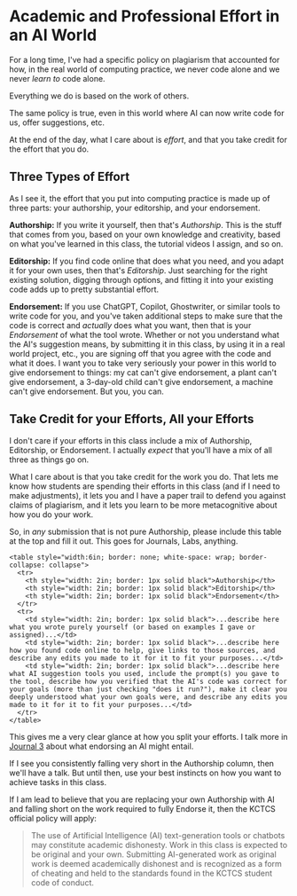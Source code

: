 # Academic and Professional Effort in an AI World

For a long time, I've had a specific policy on plagiarism that accounted for how, in the real world of computing practice, we never code alone and we never *learn to* code alone.

Everything we do is based on the work of others.

The same policy is true, even in this world where AI can now write code for us, offer suggestions, etc.

At the end of the day, what I care about is *effort*, and that you take credit for the effort that you do.

## Three Types of Effort

As I see it, the effort that you put into computing practice is made up of three parts: your authorship, your editorship, and your endorsement.

**Authorship:** If you write it yourself, then that's *Authorship*. This is the stuff that comes from you, based on your own knowledge and creativity, based on what you've learned in this class, the tutorial videos I assign, and so on.

**Editorship:** If you find code online that does what you need, and you adapt it for your own uses, then that's *Editorship*. Just searching for the right existing solution, digging through options, and fitting it into your existing code adds up to pretty substantial effort.

**Endorsement:** If you use ChatGPT, Copilot, Ghostwriter, or similar tools to write code for you, and you've taken additional steps to make sure that the code is correct and *actually* does what you want, then that is your *Endorsement* of what the tool wrote. Whether or not you understand what the AI's suggestion means, by submitting it in this class, by using it in a real world project, etc., you are signing off that you agree with the code and what it does. I want you to take very seriously your power in this world to give endorsement to things: my cat can't give endorsement, a plant can't give endorsement, a 3-day-old child can't give endorsement, a machine can't give endorsement. But you, you can.

## Take Credit for your Efforts, All your Efforts

I don't care if your efforts in this class include a mix of Authorship, Editorship, or Endorsement. I actually *expect* that you'll have a mix of all three as things go on.

What I care about is that you take credit for the work you do. That lets me know how students are spending their efforts in this class (and if I need to make adjustments), it lets you and I have a paper trail to defend you against claims of plagiarism, and it lets you learn to be more metacognitive about how you do your work.

So, in *any* submission that is not pure Authorship, please include this table at the top and fill it out. This goes for Journals, Labs, anything.

```@raw html
<table style="width:6in; border: none; white-space: wrap; border-collapse: collapse">
  <tr>
    <th style="width: 2in; border: 1px solid black">Authorship</th>
    <th style="width: 2in; border: 1px solid black">Editorship</th>
    <th style="width: 2in; border: 1px solid black">Endorsement</th>
  </tr>
  <tr>
    <td style="width: 2in; border: 1px solid black">...describe here what you wrote purely yourself (or based on examples I gave or assigned)...</td>
    <td style="width: 2in; border: 1px solid black">...describe here how you found code online to help, give links to those sources, and describe any edits you made to it for it to fit your purposes...</td>
    <td style="width: 2in; border: 1px solid black">...describe here what AI suggestion tools you used, include the prompt(s) you gave to the tool, describe how you verified that the AI's code was correct for your goals (more than just checking "does it run?"), make it clear you deeply understood what your own goals were, and describe any edits you made to it for it to fit your purposes...</td>
  </tr>
</table>
```

This gives me a very clear glance at how you split your efforts. I talk more in [Journal 3](journal03.md) about what endorsing an AI might entail.

If I see you consistently falling very short in the Authorship column, then we'll have a talk. But until then, use your best instincts on how you want to achieve tasks in this class.

If I am lead to believe that you are replacing your own Authorship with AI and falling short on the work required to fully Endorse it, then the KCTCS official policy will apply:

> The use of Artificial Intelligence (AI) text-generation tools or chatbots may constitute academic dishonesty. Work in this class is expected to be original and your own. Submitting AI-generated work as original work is deemed academically dishonest and is recognized as a form of cheating and held to the standards found in the KCTCS student code of conduct.
